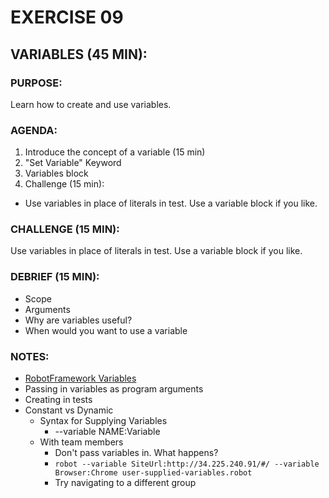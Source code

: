 # EXERCISE 09
## VARIABLES (45 MIN):
### PURPOSE:
Learn how to create and use variables.

### AGENDA:
1. Introduce the concept of a variable (15 min)
2. "Set Variable" Keyword
3. Variables block
4. Challenge (15 min):
  - Use variables in place of literals in test. Use a variable block if you like.

### CHALLENGE (15 MIN):
Use variables in place of literals in test. Use a variable block if you like.

### DEBRIEF (15 MIN):
- Scope
- Arguments
- Why are variables useful?
- When would you want to use a variable

### NOTES:
- [RobotFramework Variables](http://robotframework.org/robotframework/latest/RobotFrameworkUserGuide.html#variables)
- Passing in variables as program arguments
- Creating in tests
- Constant vs Dynamic
  - Syntax for Supplying Variables
    - --variable NAME:Variable
  - With team members
    - Don't pass variables in. What happens?
    - ```robot --variable SiteUrl:http://34.225.240.91/#/ --variable Browser:Chrome user-supplied-variables.robot```
    - Try navigating to a different group
